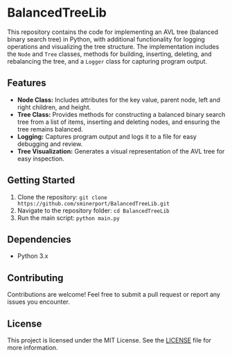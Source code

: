 # BalancedTreeLib

This repository contains the code for implementing an AVL tree (balanced binary search tree) in Python, with additional functionality for logging operations and visualizing the tree structure. The implementation includes the `Node` and `Tree` classes, methods for building, inserting, deleting, and rebalancing the tree, and a `Logger` class for capturing program output.

## Features
- **Node Class:** Includes attributes for the key value, parent node, left and right children, and height.
- **Tree Class:** Provides methods for constructing a balanced binary search tree from a list of items, inserting and deleting nodes, and ensuring the tree remains balanced.
- **Logging:** Captures program output and logs it to a file for easy debugging and review.
- **Tree Visualization:** Generates a visual representation of the AVL tree for easy inspection.

## Getting Started
1. Clone the repository: `git clone https://github.com/sminerport/BalancedTreeLib.git`
2. Navigate to the repository folder: `cd BalancedTreeLib`
3. Run the main script: `python main.py`

## Dependencies
- Python 3.x

## Contributing
Contributions are welcome! Feel free to submit a pull request or report any issues you encounter.

## License
This project is licensed under the MIT License. See the [LICENSE](LICENSE) file for more information.
